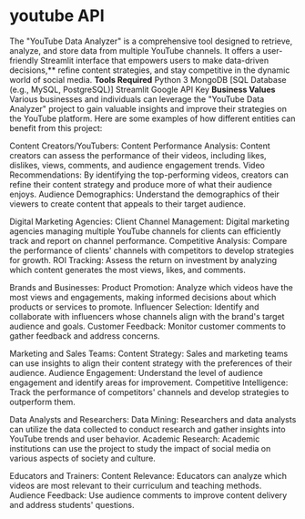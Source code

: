 #  youtube API
The "YouTube Data Analyzer" is a comprehensive tool designed to retrieve, analyze, and store data from multiple YouTube channels. It offers a user-friendly Streamlit interface that empowers users to make data-driven decisions,** refine content strategies, and stay competitive in the dynamic world of social media.
**Tools Required**
Python 3
MongoDB
[SQL Database (e.g., MySQL, PostgreSQL)]
Streamlit
Google API Key
**Business Values**
Various businesses and individuals can leverage the "YouTube Data Analyzer" project to gain valuable insights and improve their strategies on the YouTube platform. Here are some examples of how different entities can benefit from this project:

Content Creators/YouTubers:
Content Performance Analysis: Content creators can assess the performance of their videos, including likes, dislikes, views, comments, and audience engagement trends. Video Recommendations: By identifying the top-performing videos, creators can refine their content strategy and produce more of what their audience enjoys. Audience Demographics: Understand the demographics of their viewers to create content that appeals to their target audience.

Digital Marketing Agencies:
Client Channel Management: Digital marketing agencies managing multiple YouTube channels for clients can efficiently track and report on channel performance. Competitive Analysis: Compare the performance of clients' channels with competitors to develop strategies for growth. ROI Tracking: Assess the return on investment by analyzing which content generates the most views, likes, and comments.

Brands and Businesses:
Product Promotion: Analyze which videos have the most views and engagements, making informed decisions about which products or services to promote. Influencer Selection: Identify and collaborate with influencers whose channels align with the brand's target audience and goals. Customer Feedback: Monitor customer comments to gather feedback and address concerns.

Marketing and Sales Teams:
Content Strategy: Sales and marketing teams can use insights to align their content strategy with the preferences of their audience. Audience Engagement: Understand the level of audience engagement and identify areas for improvement. Competitive Intelligence: Track the performance of competitors' channels and develop strategies to outperform them.

Data Analysts and Researchers:
Data Mining: Researchers and data analysts can utilize the data collected to conduct research and gather insights into YouTube trends and user behavior. Academic Research: Academic institutions can use the project to study the impact of social media on various aspects of society and culture.

Educators and Trainers:
Content Relevance: Educators can analyze which videos are most relevant to their curriculum and teaching methods. Audience Feedback: Use audience comments to improve content delivery and address students' questions.
